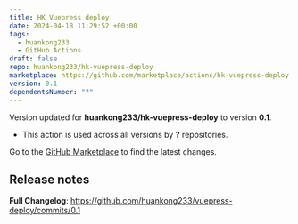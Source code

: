 ```yaml
---
title: HK Vuepress deploy
date: 2024-04-18 11:29:52 +00:00
tags:
  - huankong233
  - GitHub Actions
draft: false
repo: huankong233/hk-vuepress-deploy
marketplace: https://github.com/marketplace/actions/hk-vuepress-deploy
version: 0.1
dependentsNumber: "?"
---
```



Version updated for **huankong233/hk-vuepress-deploy** to version **0.1**.
- This action is used across all versions by **?** repositories.

Go to the [GitHub Marketplace](https://github.com/marketplace/actions/hk-vuepress-deploy) to find the latest changes.

## Release notes

**Full Changelog**: https://github.com/huankong233/vuepress-deploy/commits/0.1
